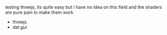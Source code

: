 testing threejs, its quite easy but i have no idea on this field and the shaders are pure pain to make them work

- threejs
- dat.gui
